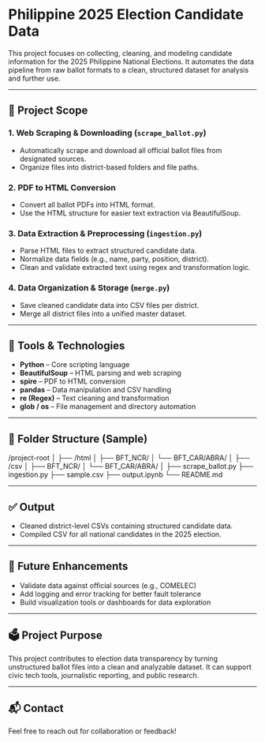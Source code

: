 # Philippine 2025 Election Candidate Data

This project focuses on collecting, cleaning, and modeling candidate information for the 2025 Philippine National Elections. It automates the data pipeline from raw ballot formats to a clean, structured dataset for analysis and further use.

---

## 📌 Project Scope

### 1. Web Scraping & Downloading (`scrape_ballot.py`)

- Automatically scrape and download all official ballot files from designated sources.
- Organize files into district-based folders and file paths.

### 2. PDF to HTML Conversion

- Convert all ballot PDFs into HTML format.
- Use the HTML structure for easier text extraction via BeautifulSoup.

### 3. Data Extraction & Preprocessing (`ingestion.py`)

- Parse HTML files to extract structured candidate data.
- Normalize data fields (e.g., name, party, position, district).
- Clean and validate extracted text using regex and transformation logic.

### 4. Data Organization & Storage (`merge.py`)

- Save cleaned candidate data into CSV files per district.
- Merge all district files into a unified master dataset.

---

## 🧰 Tools & Technologies

- **Python** – Core scripting language
- **BeautifulSoup** – HTML parsing and web scraping
- **spire** – PDF to HTML conversion
- **pandas** – Data manipulation and CSV handling
- **re (Regex)** – Text cleaning and transformation
- **glob / os** – File management and directory automation

---

## 📂 Folder Structure (Sample)

/project-root
│
├── /html
│ ├── BFT_NCR/
│ └── BFT_CAR/ABRA/
│
├── /csv
│ ├── BFT_NCR/
│ └── BFT_CAR/ABRA/
│
├── scrape_ballot.py
├── ingestion.py
├── sample.csv
├── output.ipynb
└── README.md

---

## ✅ Output

- Cleaned district-level CSVs containing structured candidate data.
- Compiled CSV for all national candidates in the 2025 election.

---

## 🔄 Future Enhancements

- Validate data against official sources (e.g., COMELEC)
- Add logging and error tracking for better fault tolerance
- Build visualization tools or dashboards for data exploration

---

## 🗳️ Project Purpose

This project contributes to election data transparency by turning unstructured ballot files into a clean and analyzable dataset. It can support civic tech tools, journalistic reporting, and public research.

---

## 📬 Contact

Feel free to reach out for collaboration or feedback!
